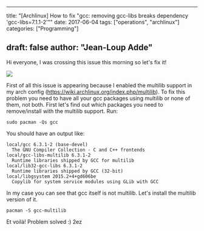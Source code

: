 
---
title: "[Archlinux] How to fix \"gcc: removing gcc-libs breaks dependency 'gcc-libs=7.1.1-2'\""
date: 2017-06-04
tags: ["operations", "archlinux"]
categories: ["Programming"]

draft: false
author: "Jean-Loup Adde"
---

Hi everyone, I was crossing this issue this morning so let's fix it\!

![](/post_preview/20170604_144529_archlinux-logo-1159446C2C-seeklogo.com.png)

First of all this issue is appearing because I enabled the multilib
support in my arch config
(<https://wiki.archlinux.org/index.php/multilib>). To fix this problem
you need to have all your gcc packages using multilib or none of them,
not both. First let's find out which packages you need to remove/install
with the multilib support. Run:

    sudo pacman -Qs gcc

You should have an output like:

```
local/gcc 6.3.1-2 (base-devel)
  The GNU Compiler Collection - C and C++ frontends
local/gcc-libs-multilib 6.3.1-2
  Runtime libraries shipped by GCC for multilib
local/lib32-gcc-libs 6.3.1-2
  Runtime libraries shipped by GCC (32-bit)
local/libgsystem 2015.2+4+gd606be
  Copylib for system service modules using GLib with GCC
```

In my case you can see that gcc itself is not multilib. Let's install
the multilib version of it.


    pacman -S gcc-multilib

Et voilà\! Problem solved :) 2ez

